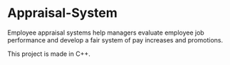 # Appraisal-System
Employee appraisal systems help managers evaluate employee job performance and develop a fair system of pay increases and promotions.

This project is made in C++.
